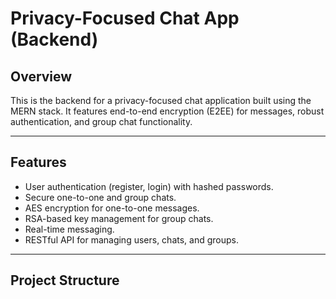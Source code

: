 # Privacy-Focused Chat App (Backend)

## Overview
This is the backend for a privacy-focused chat application built using the MERN stack. It features end-to-end encryption (E2EE) for messages, robust authentication, and group chat functionality.

---

## Features
- User authentication (register, login) with hashed passwords.
- Secure one-to-one and group chats.
- AES encryption for one-to-one messages.
- RSA-based key management for group chats.
- Real-time messaging.
- RESTful API for managing users, chats, and groups.

---

## Project Structure

<!-- # MongoDB Connection URI
MONGO_URI=mongodb+srv://Muneeb:fast1234@cluster0.gejb8.mongodb.net/IS-project?retryWrites=true&w=majority&appName=Cluster0

# JWT Secret Key
JWT_SECRET=your_jwt_secret

# Salt Rounds for Password Hashing
SALT_ROUNDS=10

# Server Port
PORT=5001

# Encryption key 
Encryption_key= "0123456789abcdef0123456789abcdef0123456789abcdef0123456789abcdef"

# TLS Certificates Paths (optional for flexibility)
TLS_KEY_PATH=./certs/server.key
TLS_CERT_PATH=./certs/server.crt


EMAIL_USER=itsmuneebkhan@gmail.com
EMAIL_PASS='ecib qzou tjlj olux'
 -->
